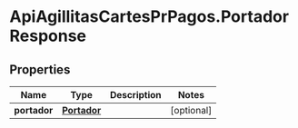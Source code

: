 # ApiAgillitasCartesPrPagos.PortadorResponse

## Properties
Name | Type | Description | Notes
------------ | ------------- | ------------- | -------------
**portador** | [**Portador**](Portador.md) |  | [optional] 


